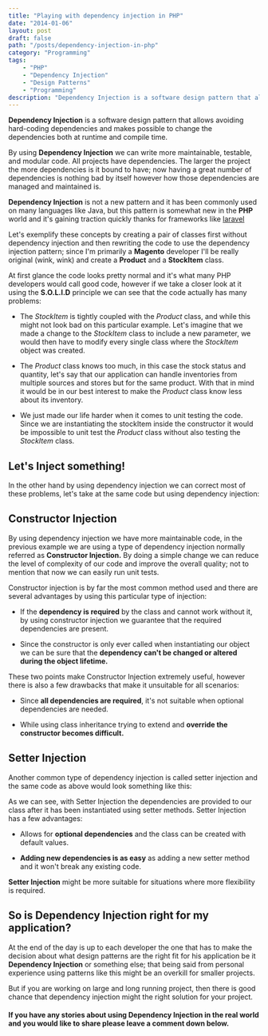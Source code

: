 ```yaml
---
title: "Playing with dependency injection in PHP"
date: "2014-01-06"
layout: post
draft: false
path: "/posts/dependency-injection-in-php"
category: "Programming"
tags:
    - "PHP"
    - "Dependency Injection"
    - "Design Patterns"
    - "Programming"
description: "Dependency Injection is a software design pattern that allows avoiding hard-coding dependencies and makes possible to change the dependencies both at runtime and compile time."
---
```


**Dependency Injection** is a software design pattern that allows avoiding hard-coding dependencies and makes possible to change the dependencies both at runtime and compile time.



By using **Dependency Injection** we can write more maintainable, testable, and modular code. All projects have dependencies. The larger the project the more dependencies is it bound to have; now having a great number of dependencies is nothing bad by itself however how those dependencies are managed and maintained is.

**Dependency Injection** is not a new pattern and it has been commonly used on many languages like Java, but this pattern is somewhat new in the **PHP** world and it's gaining traction quickly thanks for frameworks like [laravel](http://laravel.com)

Let's exemplify these concepts by creating a pair of classes first without dependency injection and then rewriting the code to use the dependency injection pattern; since I'm primarily a **Magento** developer I'll be really original (wink, wink) and create a **Product** and a **StockItem** class.

<script src="https://gist.github.com/amacgregor/8275062.js"></script>

<script src="https://gist.github.com/amacgregor/8275059.js"></script>

At first glance the code looks pretty normal and it's what many PHP developers would call good code, however if we take a closer look at it using the **S.O.L.I.D** principle we can see that the code actually has many problems:

- The _StockItem_ is tightly coupled with the _Product_ class, and while this might not look bad on this particular example. Let's imagine that we made a change to the _StockItem_ class to include a new parameter, we would then have to modify every single class where the _StockItem_ object was created.

- The _Product_ class knows too much, in this case the stock status and quantity, let's say that our application can handle inventories from multiple sources and stores but for the same product. With that in mind it would be in our best interest to make the _Product_ class know less about its inventory.

- We just made our life harder when it comes to unit testing the code. Since we are instantiating the stockItem inside the constructor it would be impossible to unit test the _Product_ class without also testing the _StockItem_ class.

## Let's Inject something!

In the other hand by using dependency injection we can correct most of these problems, let's take at the same code but using dependency injection:


<script src="https://gist.github.com/amacgregor/8275062.js"></script>

<script src="https://gist.github.com/amacgregor/8275757.js"></script>

## Constructor Injection

By using dependency injection we have more maintainable code, in the previous example we are using a type of dependency injection normally referred as **Constructor Injection.** By doing a simple change we can reduce the level of complexity of our code and improve the overall quality; not to mention that now we can easily run unit tests.

Constructor injection is by far the most common method used and there are several advantages by using this particular type of injection:

- If the **dependency is required** by the class and cannot work without it, by using constructor injection we guarantee that the required dependencies are present.

- Since the constructor is only ever called when instantiating our object we can be sure that the **dependency can't be changed or altered during the object lifetime.**

These two points make Constructor Injection extremely useful, however there is also a few drawbacks that make it unsuitable for all scenarios:

- Since **all dependencies are required**, it's not suitable when optional dependencies are needed.

- While using class inheritance trying to extend and **override the constructor becomes difficult.**

## Setter Injection

Another common type of dependency injection is called setter injection and the same code as above would look something like this:

<script src="https://gist.github.com/amacgregor/8275062.js"></script>

<script src="https://gist.github.com/amacgregor/8275875.js"></script>

As we can see, with Setter Injection the dependencies are provided to our class after it has been instantiated using setter methods. Setter Injection has a few advantages:

- Allows for **optional dependencies** and the class can be created with default values.

- **Adding new dependencies is as easy** as adding a new setter method and it won't break any existing code.

**Setter Injection** might be more suitable for situations where more flexibility is required.


## So is Dependency Injection right for my application?

At the end of the day is up to each developer the one that has to make the decision about what design patterns are the right fit for his application be it **Dependency Injection** or something else; that being said from personal experience using patterns like this might be an overkill for smaller projects.

But if you are working on large and long running project, then there is good chance that dependency injection might the right solution for your project.

#### If you have any stories about using Dependency Injection in the real world and you would like to share please leave a comment down below.
